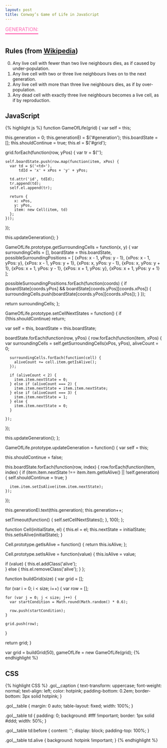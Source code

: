```yaml
---
layout: post
title: Conway’s Game of Life in JavaScript
---
```


<style type="text/css">
.gol__caption {
  text-transform: uppercase;
  font-weight: normal;
  text-align: left;
  color: hotpink;
  padding-bottom: 0.2em;
  border-bottom: 3px solid hotpink;
}

.gol__table {
  margin: 0 auto;
  table-layout: fixed;
  width: 100%;
}

.gol__table td {
  padding: 0;
  background: #fff !important;
  border: 1px solid #ddd;
  width: 50%;
}

.gol__table td:before {
  content: '';
  display: block;
  padding-top: 100%;
}

.gol__table td.alive {
  background: hotpink !important;
}
</style>

<table class="gol__table">
  <caption class="gol__caption">Generation: <span id="generation"></span></caption>
  <tbody id="grid"></tbody>
</table>

<script src="https://code.jquery.com/jquery-2.1.4.js"></script>

<script>
$(function() {
  function GameOfLife(grid) {
    var self = this;

    this.generation = 0;
    this.generationEl = $('#generation');
    this.boardState = [];
    this.shouldContinue = true;
    this.el = $('#grid');

    grid.forEach(function(row, yPos) {
      var tr = $('<tr>');

      self.boardState.push(row.map(function(item, xPos) {
        var td = $('<td>'),
            tdId = 'x' + xPos + 'y' + yPos;

        td.attr('id', tdId);
        tr.append(td);
        self.el.append(tr);

        return {
          x: xPos,
          y: yPos,
          item: new Cell(item, td)
        };
      }));
    });

    this.updateGeneration();
  }

  GameOfLife.prototype.getSurroundingCells = function(x, y) {
    var surroundingCells = [],
        boardState = this.boardState,
        possibleSurroundingPositions = [
          {xPos: x - 1, yPos: y - 1},
          {xPos: x - 1, yPos: y},
          {xPos: x - 1, yPos: y + 1},
          {xPos: x, yPos: y - 1},
          {xPos: x, yPos: y + 1},
          {xPos: x + 1, yPos: y - 1},
          {xPos: x + 1, yPos: y},
          {xPos: x + 1, yPos: y + 1}
        ];

    possibleSurroundingPositions.forEach(function(coords) {
      if (boardState[coords.yPos] && boardState[coords.yPos][coords.xPos]) {
        surroundingCells.push(boardState[coords.yPos][coords.xPos]);
      }
    });

    return surroundingCells;
  };

  GameOfLife.prototype.setCellNextStates = function() {
    if (!this.shouldContinue) return;

    var self = this,
        boardState = this.boardState;

    boardState.forEach(function(row, yPos) {
      row.forEach(function(item, xPos) {
        var surroundingCells = self.getSurroundingCells(xPos, yPos),
            aliveCount = 0;

        surroundingCells.forEach(function(cell) {
          aliveCount += cell.item.getIsAlive();
        });

        if (aliveCount < 2) {
          item.item.nextState = 0;
        } else if (aliveCount === 2) {
          item.item.nextState = item.item.nextState;
        } else if (aliveCount === 3) {
          item.item.nextState = 1;
        } else {
          item.item.nextState = 0;
        }

      });
    });

    this.updateGeneration();
  };

  GameOfLife.prototype.updateGeneration = function() {
    var self = this;

    this.shouldContinue = false;

    this.boardState.forEach(function(row, index) {
      row.forEach(function(item, index) {
        if (item.item.nextState !== item.item.getIsAlive() || !self.generation) {
          self.shouldContinue = true;
        }

        item.item.setIsAlive(item.item.nextState);
      });
    });

    this.generationEl.text(this.generation);
    this.generation++;

    setTimeout(function() {
      self.setCellNextStates();
    }, 100);
  };


  function Cell(initialState, el) {
    this.el = el;
    this.nextState = initialState;
    this.setIsAlive(initialState);
  }

  Cell.prototype.getIsAlive = function() {
    return this.isAlive;
  };

  Cell.prototype.setIsAlive = function(value) {
    this.isAlive = value;

    if (value) {
      this.el.addClass('alive');  
    } else {
      this.el.removeClass('alive');
    }
  };

  function buildGrid(size) {
    var grid = [];

    for (var i = 0; i < size; i++) {
      var row = [];

      for (var j = 0; j < size; j++) {
        var startCondition = Math.round(Math.random() * 0.6);

        row.push(startCondition);
      }

      grid.push(row);
    }

    return grid;
  }

  var grid = buildGrid(50),
      gameOfLife = new GameOfLife(grid);
});

</script>

## Rules (from [Wikipedia](https://en.wikipedia.org/wiki/Conway%27s_Game_of_Life))
0. Any live cell with fewer than two live neighbours dies, as if caused by under-population.
0. Any live cell with two or three live neighbours lives on to the next generation.
0. Any live cell with more than three live neighbours dies, as if by over-population.
0. Any dead cell with exactly three live neighbours becomes a live cell, as if by reproduction.

## JavaScript
{% highlight js %}
function GameOfLife(grid) {
  var self = this;

  this.generation = 0;
  this.generationEl = $('#generation');
  this.boardState = [];
  this.shouldContinue = true;
  this.el = $('#grid');

  grid.forEach(function(row, yPos) {
    var tr = $('<tr>');

    self.boardState.push(row.map(function(item, xPos) {
      var td = $('<td>'),
          tdId = 'x' + xPos + 'y' + yPos;

      td.attr('id', tdId);
      tr.append(td);
      self.el.append(tr);

      return {
        x: xPos,
        y: yPos,
        item: new Cell(item, td)
      };
    }));
  });

  this.updateGeneration();
}

GameOfLife.prototype.getSurroundingCells = function(x, y) {
  var surroundingCells = [],
      boardState = this.boardState,
      possibleSurroundingPositions = [
        {xPos: x - 1, yPos: y - 1},
        {xPos: x - 1, yPos: y},
        {xPos: x - 1, yPos: y + 1},
        {xPos: x, yPos: y - 1},
        {xPos: x, yPos: y + 1},
        {xPos: x + 1, yPos: y - 1},
        {xPos: x + 1, yPos: y},
        {xPos: x + 1, yPos: y + 1}
      ];

  possibleSurroundingPositions.forEach(function(coords) {
    if (boardState[coords.yPos] && boardState[coords.yPos][coords.xPos]) {
      surroundingCells.push(boardState[coords.yPos][coords.xPos]);
    }
  });

  return surroundingCells;
};

GameOfLife.prototype.setCellNextStates = function() {
  if (!this.shouldContinue) return;

  var self = this,
      boardState = this.boardState;

  boardState.forEach(function(row, yPos) {
    row.forEach(function(item, xPos) {
      var surroundingCells = self.getSurroundingCells(xPos, yPos),
          aliveCount = 0;

      surroundingCells.forEach(function(cell) {
        aliveCount += cell.item.getIsAlive();
      });

      if (aliveCount < 2) {
        item.item.nextState = 0;
      } else if (aliveCount === 2) {
        item.item.nextState = item.item.nextState;
      } else if (aliveCount === 3) {
        item.item.nextState = 1;
      } else {
        item.item.nextState = 0;
      }

    });
  });

  this.updateGeneration();
};

GameOfLife.prototype.updateGeneration = function() {
  var self = this;

  this.shouldContinue = false;

  this.boardState.forEach(function(row, index) {
    row.forEach(function(item, index) {
      if (item.item.nextState !== item.item.getIsAlive() || !self.generation) {
        self.shouldContinue = true;
      }

      item.item.setIsAlive(item.item.nextState);
    });
  });

  this.generationEl.text(this.generation);
  this.generation++;

  setTimeout(function() {
    self.setCellNextStates();
  }, 100);
};


function Cell(initialState, el) {
  this.el = el;
  this.nextState = initialState;
  this.setIsAlive(initialState);
}

Cell.prototype.getIsAlive = function() {
  return this.isAlive;
};

Cell.prototype.setIsAlive = function(value) {
  this.isAlive = value;

  if (value) {
    this.el.addClass('alive');  
  } else {
    this.el.removeClass('alive');
  }
};

function buildGrid(size) {
  var grid = [];

  for (var i = 0; i < size; i++) {
    var row = [];

    for (var j = 0; j < size; j++) {
      var startCondition = Math.round(Math.random() * 0.6);

      row.push(startCondition);
    }

    grid.push(row);
  }

  return grid;
}

var grid = buildGrid(50),
    gameOfLife = new GameOfLife(grid);
{% endhighlight %}

## CSS
{% highlight CSS %}
.gol__caption {
  text-transform: uppercase;
  font-weight: normal;
  text-align: left;
  color: hotpink;
  padding-bottom: 0.2em;
  border-bottom: 3px solid hotpink;
}

.gol__table {
  margin: 0 auto;
  table-layout: fixed;
  width: 100%;
}

.gol__table td {
  padding: 0;
  background: #fff !important;
  border: 1px solid #ddd;
  width: 50%;
}

.gol__table td:before {
  content: '';
  display: block;
  padding-top: 100%;
}

.gol__table td.alive {
  background: hotpink !important;
}
{% endhighlight %}
